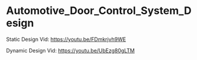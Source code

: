 # Automotive_Door_Control_System_Design

  Static Design Vid: https://youtu.be/FDmkrjvh9WE

  Dynamic Design Vid: https://youtu.be/UbEzg80gLTM
